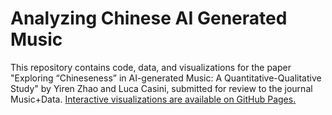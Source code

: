 # Analyzing Chinese AI Generated Music

This repository contains code, data, and visualizations for the paper "Exploring “Chineseness” in AI-generated Music: A Quantitative-Qualitative Study" by Yiren Zhao and Luca Casini, submitted for review to the journal Music+Data.
[Interactive visualizations are available on GitHub Pages.](https://mister-magpie.github.io/MaD_AIMS_zh/)
